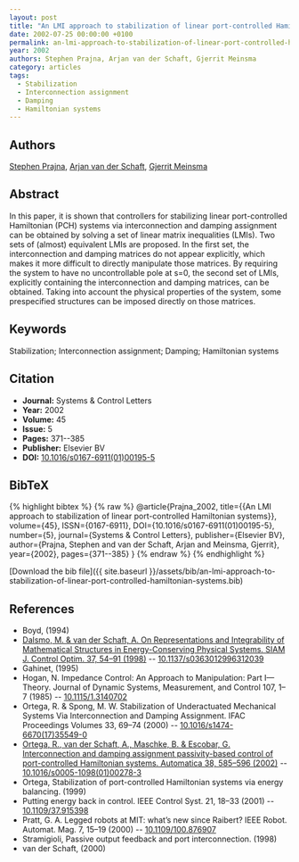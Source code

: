 ```yaml
---
layout: post
title: "An LMI approach to stabilization of linear port-controlled Hamiltonian systems"
date: 2002-07-25 00:00:00 +0100
permalink: an-lmi-approach-to-stabilization-of-linear-port-controlled-hamiltonian-systems
year: 2002
authors: Stephen Prajna, Arjan van der Schaft, Gjerrit Meinsma
category: articles
tags:
  - Stabilization
  - Interconnection assignment
  - Damping
  - Hamiltonian systems
---
```

 
## Authors
[Stephen Prajna](authors/stephen-prajna), [Arjan van der Schaft](authors/arjan-van-der-schaft), [Gjerrit Meinsma](authors/gjerrit-meinsma)
 
## Abstract
In this paper, it is shown that controllers for stabilizing linear port-controlled Hamiltonian (PCH) systems via interconnection and damping assignment can be obtained by solving a set of linear matrix inequalities (LMIs). Two sets of (almost) equivalent LMIs are proposed. In the first set, the interconnection and damping matrices do not appear explicitly, which makes it more difficult to directly manipulate those matrices. By requiring the system to have no uncontrollable pole at s=0, the second set of LMIs, explicitly containing the interconnection and damping matrices, can be obtained. Taking into account the physical properties of the system, some prespecified structures can be imposed directly on those matrices.
 
## Keywords
Stabilization; Interconnection assignment; Damping; Hamiltonian systems
 
## Citation
- **Journal:** Systems &amp; Control Letters
- **Year:** 2002
- **Volume:** 45
- **Issue:** 5
- **Pages:** 371--385
- **Publisher:** Elsevier BV
- **DOI:** [10.1016/s0167-6911(01)00195-5](https://doi.org/10.1016/s0167-6911(01)00195-5)
 
## BibTeX
{% highlight bibtex %}
{% raw %}
@article{Prajna_2002,
  title={{An LMI approach to stabilization of linear port-controlled Hamiltonian systems}},
  volume={45},
  ISSN={0167-6911},
  DOI={10.1016/s0167-6911(01)00195-5},
  number={5},
  journal={Systems &amp; Control Letters},
  publisher={Elsevier BV},
  author={Prajna, Stephen and van der Schaft, Arjan and Meinsma, Gjerrit},
  year={2002},
  pages={371--385}
}
{% endraw %}
{% endhighlight %}
 
[Download the bib file]({{ site.baseurl }}/assets/bib/an-lmi-approach-to-stabilization-of-linear-port-controlled-hamiltonian-systems.bib)
 
## References
- Boyd, (1994)
- [Dalsmo, M. & van der Schaft, A. On Representations and Integrability of Mathematical Structures in Energy-Conserving Physical Systems. SIAM J. Control Optim. 37, 54–91 (1998)](on-representations-and-integrability-of-mathematical-structures-in-energy-conserving-physical-systems) -- [10.1137/s0363012996312039](https://doi.org/10.1137/s0363012996312039)
- Gahinet, (1995)
- Hogan, N. Impedance Control: An Approach to Manipulation: Part I—Theory. Journal of Dynamic Systems, Measurement, and Control 107, 1–7 (1985) -- [10.1115/1.3140702](https://doi.org/10.1115/1.3140702)
- Ortega, R. & Spong, M. W. Stabilization of Underactuated Mechanical Systems Via Interconnection and Damping Assignment. IFAC Proceedings Volumes 33, 69–74 (2000) -- [10.1016/s1474-6670(17)35549-0](https://doi.org/10.1016/s1474-6670(17)35549-0)
- [Ortega, R., van der Schaft, A., Maschke, B. & Escobar, G. Interconnection and damping assignment passivity-based control of port-controlled Hamiltonian systems. Automatica 38, 585–596 (2002)](interconnection-and-damping-assignment-passivity-based-control-of-port-controlled-hamiltonian-systems) -- [10.1016/s0005-1098(01)00278-3](https://doi.org/10.1016/s0005-1098(01)00278-3)
- Ortega, Stabilization of port-controlled Hamiltonian systems via energy balancing. (1999)
- Putting energy back in control. IEEE Control Syst. 21, 18–33 (2001) -- [10.1109/37.915398](https://doi.org/10.1109/37.915398)
- Pratt, G. A. Legged robots at MIT: what’s new since Raibert? IEEE Robot. Automat. Mag. 7, 15–19 (2000) -- [10.1109/100.876907](https://doi.org/10.1109/100.876907)
- Stramigioli, Passive output feedback and port interconnection. (1998)
- van der Schaft, (2000)

